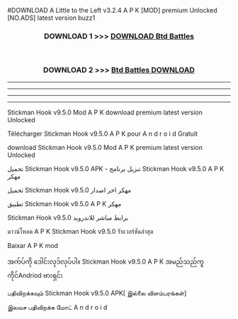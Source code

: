 #DOWNLOAD A Little to the Left v3.2.4 A P K [MOD] premium Unlocked [NO.ADS] latest version buzz1 



<div align="center">

<h3>DOWNLOAD 1 >>> <a href="https://getmod1.web.app/?judule=Btd Battles">DOWNLOAD Btd Battles</a></h3><br>

<h3>DOWNLOAD 2 >>> <a href="https://getmod1.web.app/?judule=Btd Battles">Btd Battles DOWNLOAD </a></h3>

</div>


----------------------------------------------------------

----------------------------------------------------------

----------------------------------------------------------

----------------------------------------------------------


Stickman Hook v9.5.0 Mod A P K download premium latest version Unlocked

Télécharger  Stickman Hook v9.5.0 A P K pour A n d r o i d Gratuit

download Stickman Hook v9.5.0 Mod A P K premium latest version Unlocked

تحميل Stickman Hook v9.5.0 APK - تنزيل برنامج Stickman Hook v9.5.0 A P K مهكر

تحميل Stickman Hook v9.5.0 مهكر اخر اصدار

تطبيق Stickman Hook v9.5.0 A P K مهكر

Stickman Hook v9.5.0 برابط مباشر للاندرويد

ดาวน์โหลด A P K Stickman Hook v9.5.0 รับเวอร์ชันล่าสุด

Baixar A P K mod

အက်ပ်ကို ဒေါင်းလုဒ်လုပ်ပါ။ Stickman Hook v9.5.0 A P K အမည်သည်ကူကိုင်Andriod ဗားရှင်း

பதிவிறக்கவும் Stickman Hook v9.5.0 APK[ இல்லை விளம்பரங்கள்] 
 
இலவச பதிவிறக்க மோட் A n d r o i d



